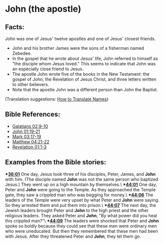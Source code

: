# John (the apostle) #

## Facts: ##

John was one of Jesus' twelve apostles and one of Jesus' closest friends. 

* John and his brother James were the sons of a fisherman named Zebedee.
* In the gospel that he wrote about Jesus' life, John referred to himself as "the disciple whom Jesus loved." This seems to indicate that John was an especially close friend to Jesus.
* The apostle John wrote five of the books in the New Testament: the gospel of John, the Revelation of Jesus Christ, and three letters written to other believers.
* Note that the apostle John was a different person than John the Baptist.

(Translation suggestions: [How to Translate Names](en/ta-vol1/translate/man/translate-names))



## Bible References: ##

* [Galatians 02:9-10](en/tn/gal/help/02/09)
* [John 01:19-21](en/tn/jhn/help/01/19)
* [Mark 03:17-19](en/tn/mrk/help/03/17)
* [Matthew 04:21-22](en/tn/mat/help/04/21)
* [Revelation 01:1-3](en/tn/rev/help/01/01)

## Examples from the Bible stories: ##

  __*[36:01](en/tn/obs/help/36/01)__ One day, Jesus took three of his disciples, Peter, James, and __John__ with him. (The disciple named __John__ was not the same person who baptized Jesus.) They went up on a high mountain by themselves.\\
  __*[44:01](en/tn/obs/help/44/01)__ One day, Peter and __John__ were going to the Temple. As they approached the Temple gate, they saw a crippled man who was begging for money.\\
  __*[44:06](en/tn/obs/help/44/06)__ The leaders of the Temple were very upset by what Peter and __John__ were saying. So they arrested them and put them into prison.\\
  __*[44:07](en/tn/obs/help/44/07)__ The next day, the Jewish leaders brought Peter and __John__ to the high priest and the other religious leaders. They asked Peter and __John__, "By what power did you heal this crippled man?"\\
  __*[44:09](en/tn/obs/help/44/09)__ The leaders were shocked that Peter and __John__ spoke so boldly because they could see that these men were ordinary men who were uneducated. But then they remembered that these men had been with Jesus. After they threatened Peter and __John__, they let them go.